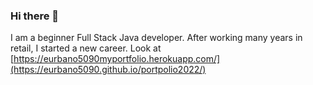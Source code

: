 ### Hi there 👋
I am a beginner Full Stack Java developer. After working many years in retail, 
I started a new career.
Look at [https://eurbano5090myportfolio.herokuapp.com/](https://eurbano5090.github.io/portpolio2022/)
<!--
**eurbano5090/eurbano5090** is a ✨ _special_ ✨ repository because its `README.md` (this file) appears on your GitHub profile.

Here are some ideas to get you started:

- 🔭 I’m currently working on ...
- 🌱 I’m currently learning ...
- 👯 I’m looking to collaborate on ...
- 🤔 I’m looking for help with ...
- 💬 Ask me about ...
- 📫 How to reach me: ...
- 😄 Pronouns: ...
- ⚡ Fun fact: ...
-->
